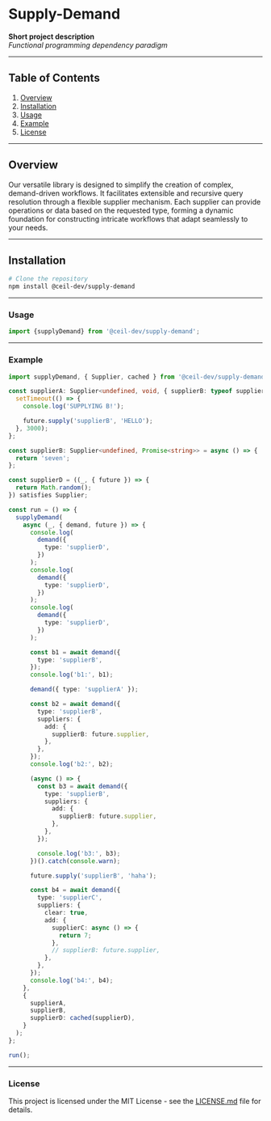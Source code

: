 # Supply-Demand

**Short project description**  
_Functional programming dependency paradigm_

---

## Table of Contents

1. [Overview](#overview)
2. [Installation](#installation)
3. [Usage](#usage)
4. [Example](#example)
5. [License](#license)

---

## Overview

Our versatile library is designed to simplify the creation of complex, demand-driven workflows. It facilitates extensible and recursive query resolution through a flexible supplier mechanism. Each supplier can provide operations or data based on the requested type, forming a dynamic foundation for constructing intricate workflows that adapt seamlessly to your needs.

---

## Installation

```bash
# Clone the repository
npm install @ceil-dev/supply-demand
```

---

### Usage

```javascript
import {supplyDemand} from '@ceil-dev/supply-demand';
```

---

### Example

```typescript
import supplyDemand, { Supplier, cached } from '@ceil-dev/supply-demand';

const supplierA: Supplier<undefined, void, { supplierB: typeof supplierB }> = (_, { future }) => {
  setTimeout(() => {
    console.log('SUPPLYING B!');

    future.supply('supplierB', 'HELLO');
  }, 3000);
};

const supplierB: Supplier<undefined, Promise<string>> = async () => {
  return 'seven';
};

const supplierD = ((_, { future }) => {
  return Math.random();
}) satisfies Supplier;

const run = () => {
  supplyDemand(
    async (_, { demand, future }) => {
      console.log(
        demand({
          type: 'supplierD',
        })
      );
      console.log(
        demand({
          type: 'supplierD',
        })
      );
      console.log(
        demand({
          type: 'supplierD',
        })
      );

      const b1 = await demand({
        type: 'supplierB',
      });
      console.log('b1:', b1);

      demand({ type: 'supplierA' });

      const b2 = await demand({
        type: 'supplierB',
        suppliers: {
          add: {
            supplierB: future.supplier,
          },
        },
      });
      console.log('b2:', b2);

      (async () => {
        const b3 = await demand({
          type: 'supplierB',
          suppliers: {
            add: {
              supplierB: future.supplier,
            },
          },
        });

        console.log('b3:', b3);
      })().catch(console.warn);

      future.supply('supplierB', 'haha');

      const b4 = await demand({
        type: 'supplierC',
        suppliers: {
          clear: true,
          add: {
            supplierC: async () => {
              return 7;
            },
            // supplierB: future.supplier,
          },
        },
      });
      console.log('b4:', b4);
    },
    {
      supplierA,
      supplierB,
      supplierD: cached(supplierD),
    }
  );
};

run();
```

---

### License

This project is licensed under the MIT License - see the [LICENSE.md](LICENSE.md) file for details.
